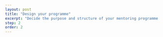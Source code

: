 ```yaml
---
layout: post
title: "Design your programme"
excerpt: "Decide the purpose and structure of your mentoring programme."
step: 2
order: 2
---
```

